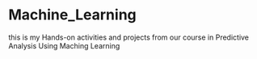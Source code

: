 # Machine_Learning
this is my Hands-on activities and projects from our course in Predictive Analysis Using Maching Learning

